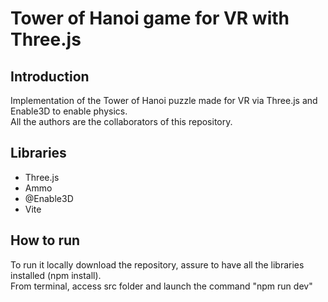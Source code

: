 # Tower of Hanoi game for VR with Three.js

## Introduction
Implementation of the Tower of Hanoi puzzle made for VR via Three.js and Enable3D to enable physics. <br />
All the authors are the collaborators of this repository.
## Libraries
- Three.js
- Ammo
- @Enable3D
- Vite
## How to run
To run it locally download the repository, assure to have all the libraries installed (npm install). <br/>
From terminal, access src folder and launch the command "npm run dev"
